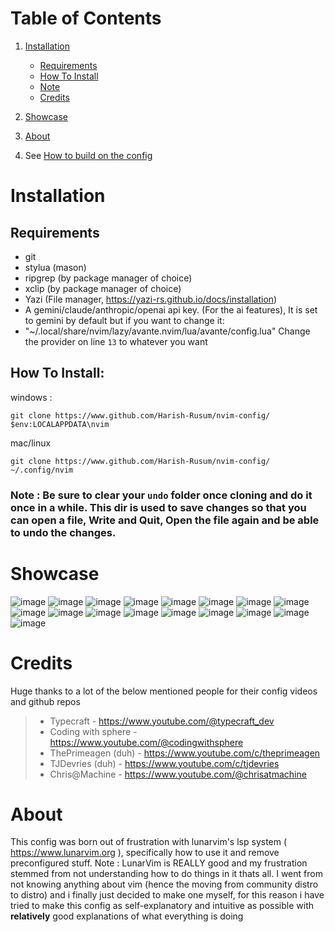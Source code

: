 # Table of Contents
1. [Installation](#installation)
   - [Requirements](#requirements)
   - [How To Install](#how-to-install)
   - [Note](#note)
   - [Credits](#credits)

2. [Showcase](#showcase)

3. [About](#about)

4. See [How to build on the config]('lua/nvim/chtshts/general.md')

# Installation

## Requirements
-  git
- stylua (mason)
- ripgrep (by package manager of choice)
- xclip (by package manager of choice)
- Yazi (File manager, https://yazi-rs.github.io/docs/installation)
- A gemini/claude/anthropic/openai api key. (For the ai features), It is set to gemini by default but if you want to change it:
- "~/.local/share/nvim/lazy/avante.nvim/lua/avante/config.lua" Change the provider on line `13` to whatever you want

## How To Install:
windows : 
```
git clone https://www.github.com/Harish-Rusum/nvim-config/ $env:LOCALAPPDATA\nvim 
```

mac/linux
```
git clone https://www.github.com/Harish-Rusum/nvim-config/ ~/.config/nvim
```
### Note : Be sure to clear your `undo` folder once cloning and do it once in a while. This dir is used to save changes so that you can open a file, Write and Quit, Open the file again and be able to undo the changes.

# Showcase

![image](https://github.com/user-attachments/assets/7b663c3b-2512-4785-9a84-6ca923fb8df3)
![image](https://github.com/user-attachments/assets/e8d0a817-92d2-4f04-bfd3-c9ed35aab7be)
![image](https://github.com/user-attachments/assets/8ed73f72-f7b6-42cc-9055-a1359792ddcf)
![image](https://github.com/user-attachments/assets/38726f7f-92d9-4fce-a110-2774620bfe12)
![image](https://github.com/user-attachments/assets/2ddb9b1c-d6b7-48e9-945b-264c0496d9df)
![image](https://github.com/user-attachments/assets/839de997-e240-4039-b6ee-d06776e68012)
![image](https://github.com/user-attachments/assets/479f7e6a-7579-4dcb-b420-90168c188134)
![image](https://github.com/user-attachments/assets/7fdc2020-a03c-41ea-9d5c-51bc88aa667f)
![image](https://github.com/user-attachments/assets/6e0f53a4-733f-4fd2-bd88-f6e9c1bb3909)
![image](https://github.com/user-attachments/assets/d913c1c4-7a2a-4fc9-b188-3e7d9eadc296)
![image](https://github.com/user-attachments/assets/feed77f6-e8be-42f1-8b2e-265a8b6c7dd9)
![image](https://github.com/user-attachments/assets/a51d6161-f64d-46b8-92a6-235534e45a91)
![image](https://github.com/user-attachments/assets/a33a6887-c5a5-4447-9e87-706f438e23c3)
![image](https://github.com/user-attachments/assets/16bb78b5-0c03-40ff-b5ab-957cc18fbad7)
![image](https://github.com/user-attachments/assets/8cbfcdf1-1270-4b1d-8a13-7478d9a16116)
![image](https://github.com/user-attachments/assets/33377e49-eab2-473e-880a-f4d2e62637d6)
![image](https://github.com/user-attachments/assets/562db9f0-4adb-4346-8c8f-6992c4d1eaba)

# Credits

Huge thanks to a lot of the below mentioned people for their config videos and github repos
> - Typecraft - https://www.youtube.com/@typecraft_dev
> - Coding with sphere - https://www.youtube.com/@codingwithsphere
> - ThePrimeagen (duh) - https://www.youtube.com/c/theprimeagen
> - TJDevries (duh) - https://www.youtube.com/c/tjdevries
> - Chris@Machine - https://www.youtube.com/@chrisatmachine 

# About

This config was born out of frustration with lunarvim's lsp system ( https://www.lunarvim.org ), specifically how to use it and remove preconfigured stuff.
Note : LunarVim is REALLY good and my frustration stemmed from not understanding how to do things in it thats all.
I went from not knowing anything about vim (hence the moving from community distro to distro) and i finally just decided to make one myself, for this reason i have tried to make this config as self-explanatory and intuitive as possible with **relatively** good explanations of what everything is doing 

